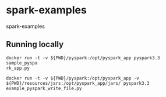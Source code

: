 # spark-examples

spark-examples

## Running locally

```
docker run -t -v ${PWD}/pyspark:/opt/pyspark_app pyspark3.3 sample_pyspa
rk_app.py

docker run -t -v ${PWD}/pyspark:/opt/pyspark_app -v ${PWD}/resources/jars:/opt/pyspark_app/jars/ pyspark3.3 example_pyspark_write_file.py

```
